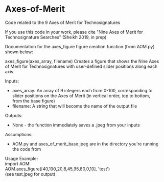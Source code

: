 # Axes-of-Merit
Code related to the 9 Axes of Merit for Technosignatures

If you use this code in your work, please cite "Nine Axes of Merit for Technosignature Searches" (Sheikh 2019, in prep)

Documentation for the axes_figure figure creation function (from AOM.py) shown below:

axes_figure(axes_array, filename)
Creates a figure that shows the Nine Axes of Merit for Technosignatures with user-defined slider positions along each axis.

Inputs:  
- axes_array: An array of 9 integers each from 0-100, corresponding to slider positions on the Axes of Merit (in vertical order, top to bottom, from the base figure)
- filename: A string that will become the name of the output file

Outputs:
- None - the function immediately saves a .jpeg from your inputs

Assumptions:
- AOM.py and axes_of_merit_base.jpeg are in the directory you're running the code from

Usage Example:  
import AOM  
AOM.axes_figure([40,100,20,8,45,95,80,0,10], 'test')   
(see test.jpeg for output)


